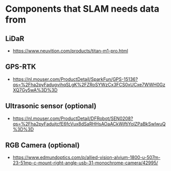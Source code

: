# Components that SLAM needs data from

## LiDaR
- https://www.neuvition.com/products/titan-m1-pro.html

## GPS-RTK
- https://nl.mouser.com/ProductDetail/SparkFun/GPS-15136?qs=%2Fha2pyFadugvihqSLgK%2FZRoSYWzCx3FCS0xUCxe7WWH0GzXQ7Gy5wA%3D%3D

## Ultrasonic sensor (optional)
- https://nl.mouser.com/ProductDetail/DFRobot/SEN0208?qs=%2Fha2pyFadujtcfE6fcVux8dSaRHHsAOaACkWjftiYolZPaBkSwIwuQ%3D%3D

## RGB Camera (optional)
- https://www.edmundoptics.com/p/allied-vision-alvium-1800-u-507m-23-51mp-c-mount-right-angle-usb-31-monochrome-camera/42995/